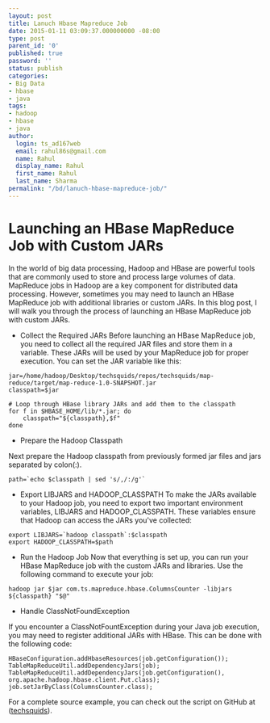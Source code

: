 ```yaml
---
layout: post
title: Lanuch Hbase Mapreduce Job
date: 2015-01-11 03:09:37.000000000 -08:00
type: post
parent_id: '0'
published: true
password: ''
status: publish
categories:
- Big Data
- hbase
- java
tags:
- hadoop
- hbase
- java
author:
  login: ts_ad167web
  email: rahul86s@gmail.com
  name: Rahul
  display_name: Rahul
  first_name: Rahul
  last_name: Sharma
permalink: "/bd/lanuch-hbase-mapreduce-job/"
---
```


# Launching an HBase MapReduce Job with Custom JARs

In the world of big data processing, Hadoop and HBase are powerful tools that are commonly used to store and process large volumes of data. MapReduce jobs in Hadoop are a key component for distributed data processing. However, sometimes you may need to launch an HBase MapReduce job with additional libraries or custom JARs. In this blog post, I will walk you through the process of launching an HBase MapReduce job with custom JARs.


- Collect the Required JARs
Before launching an HBase MapReduce job, you need to collect all the required JAR files and store them in a variable. These JARs will be used by your MapReduce job for proper execution. You can set the JAR variable like this:

```
jar=/home/hadoop/Desktop/techsquids/repos/techsquids/map-reduce/target/map-reduce-1.0-SNAPSHOT.jar
classpath=$jar

# Loop through HBase library JARs and add them to the classpath
for f in $HBASE_HOME/lib/*.jar; do
    classpath="${classpath},$f"
done
```

- Prepare the Hadoop Classpath

Next prepare the Hadoop classpath from previously formed jar files and jars separated by colon(:).

```
path=`echo $classpath | sed 's/,/:/g'`
```

- Export LIBJARS and HADOOP_CLASSPATH
To make the JARs available to your Hadoop job, you need to export two important environment variables, LIBJARS and HADOOP_CLASSPATH. These variables ensure that Hadoop can access the JARs you've collected:

```
export LIBJARS=`hadoop classpath`:$classpath
export HADOOP_CLASSPATH=$path
```

- Run the Hadoop Job
Now that everything is set up, you can run your HBase MapReduce job with the custom JARs and libraries. Use the following command to execute your job:

```
hadoop jar $jar com.ts.mapreduce.hbase.ColumnsCounter -libjars ${classpath} "$@"
```

- Handle ClassNotFoundException

If you encounter a ClassNotFountException during your Java job execution, you may need to register additional JARs with HBase. This can be done with the following code:

```
HBaseConfiguration.addHbaseResources(job.getConfiguration());
TableMapReduceUtil.addDependencyJars(job);
TableMapReduceUtil.addDependencyJars(job.getConfiguration(), org.apache.hadoop.hbase.client.Put.class);
job.setJarByClass(ColumnsCounter.class);
```
For a complete source example, you can check out the script on GitHub at ([techsquids](https://github.com/rahul86s/techsquids/blob/master/hbase/runjob.sh "runjob.sh")).

